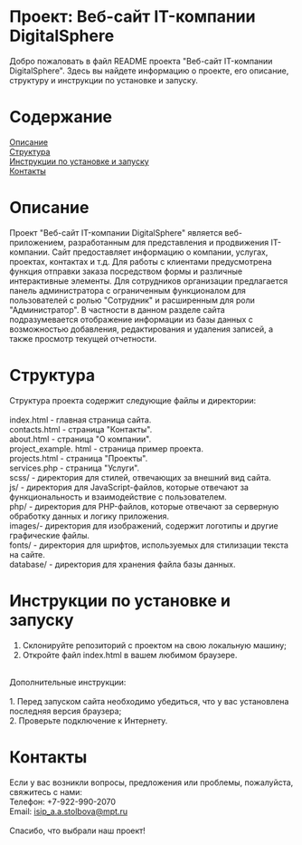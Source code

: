 # Проект: Веб-сайт IT-компании DigitalSphere
Добро пожаловать в файл README проекта "Веб-сайт IT-компании DigitalSphere". Здесь вы найдете информацию о проекте, его
описание, структуру и инструкции по установке и запуску.

# Содержание
[Описание](#Описание)<br>
[Структура](#Структура)<br>
[Инструкции по установке и запуску](#Инструкции)<br>
[Контакты](#Контакты)

# Описание
<a name="Описание"></a>
Проект "Веб-сайт IT-компании DigitalSphere" является веб-приложением, разработанным для представления и продвижения IT-
компании. Сайт предоставляет информацию о компании, услугах, проектах, контактах и т.д. Для работы с клиентами предусмотрена
функция отправки заказа посредством формы и различные интерактивные элементы. Для сотрудников организации предлагается
панель администратора с ограниченным функционалом для пользователей с ролью "Сотрудник" и расширенным для роли
"Администратор". В частности в данном разделе сайта подразумевается отображение информации из базы данных с возможностью
добавления, редактирования и удаления записей, а также просмотр текущей отчетности.

# Структура
<a name="Структура"></a>
Структура проекта содержит следующие файлы и директории:
<br><br>
index.html - главная страница сайта.<br>
contacts.html - страница "Контакты".<br>
about.html - страница "О компании".<br>
project_example. html - страница пример проекта.<br>
projects.html - страница "Проекты".<br>
services.php - страница "Услуги".<br>
scss/ - директория для стилей, отвечающих за внешний вид сайта.<br>
js/ - директория для JavaScript-файлов, которые отвечают за функциональность и взаимодействие с пользователем.<br>
php/ - директория для PHP-файлов, которые отвечают за серверную обработку данных и логику приложения.<br>
images/- директория для изображений, содержит логотипы и другие графические файлы.<br>
fonts/ - директория для шрифтов, используемых для стилизации текста на сайте.<br>
database/ - директория для хранения файла базы данных.

# Инструкции по установке и запуску
<a name="Инструкции"></a>
1. Склонируйте репозиторий с проектом на свою локальную машину;<br>
2. Откройте файл index.html в вашем любимом браузере.<br>
<br>
Дополнительные инструкции:<br><br>
1. Перед запуском сайта необходимо убедиться, что у вас установлена последняя версия браузера;<br>
2. Проверьте подключение к Интернету.

# Контакты
<a name="Контакты"></a>
Если у вас возникли вопросы, предложения или проблемы, пожалуйста, свяжитесь с нами:<br>
Телефон: +7-922-990-2070<br>
Email: isip_a.a.stolbova@mpt.ru<br><br>
Спасибо, что выбрали наш проект!
